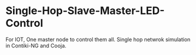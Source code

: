 # Single-Hop-Slave-Master-LED-Control
For IOT, One master node to control them all. Single hop netwrok simulation in Contiki-NG and Cooja.
